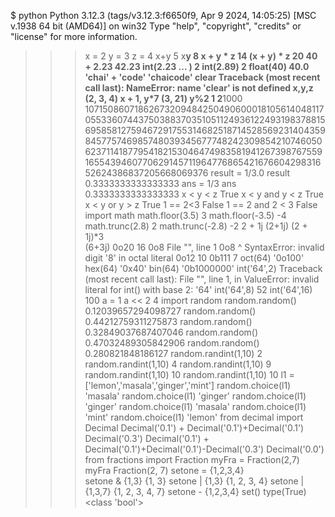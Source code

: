 $ python
Python 3.12.3 (tags/v3.12.3:f6650f9, Apr  9 2024, 14:05:25) [MSC v.1938 64 bit (AMD64)] on win32
Type "help", "copyright", "credits" or "license" for more information.
>>> x = 2
>>> y = 3
>>> z = 4
>>> x+y
5
>>> x**y
8
>>> x + y * z
14
>>> (x + y) * z
20
>>> 40 + 2.23
42.23
>>> int(2.23
... )
2
>>> int(2.89)
2
>>> float(40)
40.0
>>> 'chai' + 'code'
'chaicode'
>>> clear
Traceback (most recent call last):
NameError: name 'clear' is not defined
>>> x,y,z
(2, 3, 4)
>>> x + 1, y*7
(3, 21)
>>> y%2
1
>>> 2**1000
10715086071862673209484250490600018105614048117055336074437503883703510511249361224931983788156958581275946729175531468251871452856923140435984577574698574803934567774824230985421074605062371141877954182153046474983581941267398767559165543946077062914571196477686542167660429831652624386837205668069376
>>> result = 1/3.0
>>> result
0.3333333333333333
>>> ans = 1/3
>>> ans
0.3333333333333333
>>> x < y < z
True
>>> x < y and y < z
True
>>> x < y or y > z
True
>>> 1 == 2<3
False
>>> 1 == 2 and 2 < 3
False
>>> import math
>>> math.floor(3.5)
3
>>> math.floor(-3.5) 
-4
>>> math.trunc(2.8)
2
>>> math.trunc(-2.8) 
-2
>>> 2 + 1j
(2+1j)
>>> (2 + 1j)*3  
(6+3j)
>>> 0o20
16
>>> 0o8
  File "<stdin>", line 1
    0o8
      ^
SyntaxError: invalid digit '8' in octal literal
>>> 0o12
10
>>> 0b111
7
>>> oct(64)
'0o100'
>>> hex(64)
'0x40'
>>> bin(64)
'0b1000000'
>>> int('64',2)
Traceback (most recent call last):
  File "<stdin>", line 1, in <module>
ValueError: invalid literal for int() with base 2: '64'
>>> int('64',8) 
52
>>> int('64',16) 
100
>>> a = 1
>>> a << 2
4
>>> import random
>>> random.random()
0.12039657294098727
>>> random.random()
0.44212759311275873
>>> random.random()
0.32849037687407046
>>> random.random()
0.47032489305842906
>>> random.random()
0.280821848186127
>>> random.randint(1,10)
2
>>> random.randint(1,10)
4
>>> random.randint(1,10)
9
>>> random.randint(1,10)
10
>>> random.randint(1,10)
10
>>> l1 = ['lemon','masala','ginger','mint']
>>> random.choice(l1)
'masala'
>>> random.choice(l1)
'ginger'
>>> random.choice(l1)
'ginger'
>>> random.choice(l1)
'masala'
>>> random.choice(l1)
'mint'
>>> random.choice(l1)
'lemon'
>>> from decimal import Decimal
>>> Decimal('0.1') + Decimal('0.1')+Decimal('0.1')
Decimal('0.3')
>>> Decimal('0.1') + Decimal('0.1')+Decimal('0.1')-Decimal('0.3')
Decimal('0.0')
>>> from fractions import Fraction
>>> myFra = Fraction(2,7)
>>> myFra
Fraction(2, 7)
>>> setone = {1,2,3,4}  
>>> setone & {1,3}
{1, 3}
>>> setone | {1,3} 
{1, 2, 3, 4}
>>> setone | {1,3,7} 
{1, 2, 3, 4, 7}
>>> setone - {1,2,3,4}
set()
>>> type(True)
<class 'bool'>
>>>
